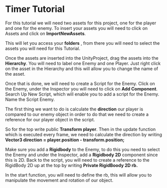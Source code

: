 # Timer Tutorial 


For this tutorial we will need two assets for this project, one for the player and one for the enemy. To insert your assets you will need to click on Assets and click on **ImportNewAssets**. 

This will let you access your **folders** , from there you will need to select the assets you will need for this Tutorial. 

Once the assets are inserted into the UnityProject, drag the assets into the **Hierarchy**. You will need to label one Enemy and one Player. Just right click on the asset in the Hierarchy and this will allow you to change the name of the asset. 

Once that is done, we will need to create a Script for the Enemy. Click on the Enemy, under the Inspector you will need to click on **Add Component**. Search Up New Script, which will enable you to add a script for the Enemy. Name the Script Enemy.

The first thing we want to do is calculate the **direction** our player is compared to our enemy object in order to do that we need to create a reference for our player object in the script. 

So for the top write public **Transform player**. Then in the update function which is executed every frame, we need to calculate the direction by writing **Vector3 direction = player.position - transform.position;**

Make sure you add a **Rigidbody** to the Enemy, to do this you need to select the Enemy and under the Inspector, add a **Rigidbody 2D** component since this is 2D. 
Back to the script, you will need to create a reference to the RigidBody 2D up at the top by writing **Private RigidBoody 2D rb.**

In the start function, you will need to define the rb, this will allow you to manipulate the movement and rotation of our object.
